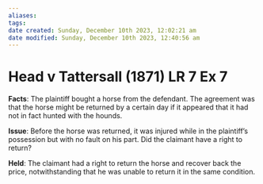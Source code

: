 ```yaml
---
aliases: 
tags: 
date created: Sunday, December 10th 2023, 12:02:21 am
date modified: Sunday, December 10th 2023, 12:40:56 am
---
```


# Head v Tattersall (1871) LR 7 Ex 7

**Facts**: The plaintiff bought a horse from the defendant. The agreement was that the horse might be returned by a certain day if it appeared that it had not in fact hunted with the hounds.

**Issue**: Before the horse was returned, it was injured while in the plaintiff’s possession but with no fault on his part. Did the claimant have a right to return?

**Held**: The claimant had a right to return the horse and recover back the price, notwithstanding that he was unable to return it in the same condition.
